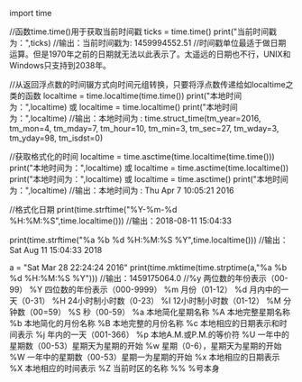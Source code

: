 import time


//函数time.time()用于获取当前时间戳
  ticks = time.time()
  print("当前时间戳为：",ticks)
//输出：当前时间戳为: 1459994552.51
//时间戳单位最适于做日期运算。但是1970年之前的日期就无法以此表示了。太遥远的日期也不行，UNIX和Windows只支持到2038年。


//从返回浮点数的时间辍方式向时间元组转换，只要将浮点数传递给如localtime之类的函数
  localtime = time.localtime(time.time())
  print("本地时间为：",localtime)
  或
  localtime = time.localtime()
  print("本地时间为：",localtime)
//输出：本地时间为 : time.struct_time(tm_year=2016, tm_mon=4, tm_mday=7, tm_hour=10, tm_min=3, tm_sec=27, tm_wday=3, tm_yday=98,      tm_isdst=0)


//获取格式化的时间
  localtime = time.asctime(time.localtime(time.time()))
  print("本地时间为：",localtime)
  或
  localtime = time.asctime(time.localtime())
  print("本地时间为：",localtime)
  或
  localtime = time.asctime()
  print("本地时间为：",localtime)
//输出：本地时间为 : Thu Apr  7 10:05:21 2016


//格式化日期
  print(time.strftime("%Y-%m-%d %H:%M:%S",time.localtime()))
//输出：2018-08-11 15:04:33
  
  print(time.strftime("%a %b %d %H:%M:%S %Y",time.localtime()))
//输出：Sat Aug 11 15:04:33 2018
  
  a = "Sat Mar 28 22:24:24 2016"
  print(time.mktime(time.strptime(a,"%a %b %d %H:%M:%S %Y")))
//输出：1459175064.0
//%y 两位数的年份表示（00-99）
  %Y 四位数的年份表示（000-9999）
  %m 月份（01-12）
  %d 月内中的一天（0-31）
  %H 24小时制小时数（0-23）
  %I 12小时制小时数（01-12）
  %M 分钟数（00=59）
  %S 秒（00-59）
  %a 本地简化星期名称
  %A 本地完整星期名称
  %b 本地简化的月份名称
  %B 本地完整的月份名称
  %c 本地相应的日期表示和时间表示
  %j 年内的一天（001-366）
  %p 本地A.M.或P.M.的等价符
  %U 一年中的星期数（00-53）星期天为星期的开始
  %w 星期（0-6），星期天为星期的开始
  %W 一年中的星期数（00-53）星期一为星期的开始
  %x 本地相应的日期表示
  %X 本地相应的时间表示
  %Z 当前时区的名称
  %% %号本身
